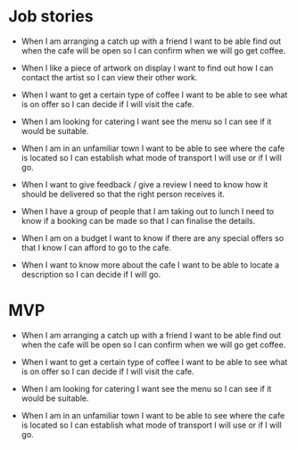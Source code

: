 # Job stories

- When I am arranging a catch up with a friend I want to be able find out when the cafe will be open so I can confirm when we will go get coffee.


- When I like a piece of artwork on display I want to find out how I can contact the artist so I can view their other work.

- When I want to get a certain type of coffee I want to be able to see what is on offer so I can decide if I will visit the cafe.

- When I am looking for catering I want see the menu so I can see if it would be suitable.

- When I am in an unfamiliar town I want to be able to see where the cafe is located so I can establish what mode of transport I will use or if I will go.

- When I want to give feedback / give a review I need to know how it should be delivered so that the right person receives it.

- When I have a group of people that I am taking out to lunch I need to know if a booking can be made so that I can finalise the details.

- When I am on a budget I want to know if there are any special offers so that I know I can afford to go to the cafe.

- When I want to know more about the cafe I want to be able to locate a description so I can decide if I will go.

# MVP

- When I am arranging a catch up with a friend I want to be able find out when the cafe will be open so I can confirm when we will go get coffee.

- When I want to get a certain type of coffee I want to be able to see what is on offer so I can decide if I will visit the cafe.

- When I am looking for catering I want see the menu so I can see if it would be suitable.

- When I am in an unfamiliar town I want to be able to see where the cafe is located so I can establish what mode of transport I will use or if I will go.
